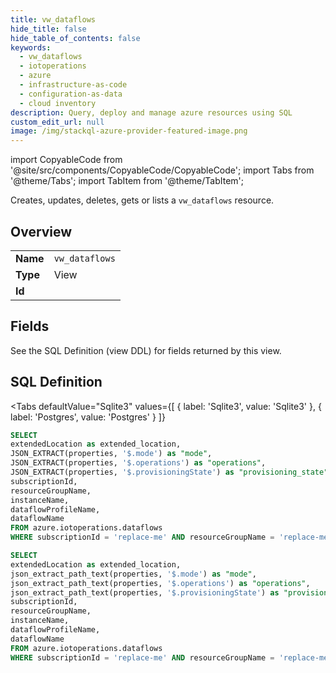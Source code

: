```yaml
--- 
title: vw_dataflows
hide_title: false
hide_table_of_contents: false
keywords:
  - vw_dataflows
  - iotoperations
  - azure
  - infrastructure-as-code
  - configuration-as-data
  - cloud inventory
description: Query, deploy and manage azure resources using SQL
custom_edit_url: null
image: /img/stackql-azure-provider-featured-image.png
---
```


import CopyableCode from '@site/src/components/CopyableCode/CopyableCode';
import Tabs from '@theme/Tabs';
import TabItem from '@theme/TabItem';

Creates, updates, deletes, gets or lists a <code>vw_dataflows</code> resource.

## Overview
<table><tbody>
<tr><td><b>Name</b></td><td><code>vw_dataflows</code></td></tr>
<tr><td><b>Type</b></td><td>View</td></tr>
<tr><td><b>Id</b></td><td><CopyableCode code="azure.iotoperations.vw_dataflows" /></td></tr>
</tbody></table>

## Fields

See the SQL Definition (view DDL) for fields returned by this view.

## SQL Definition

<Tabs
defaultValue="Sqlite3"
values={[
{ label: 'Sqlite3', value: 'Sqlite3' },
{ label: 'Postgres', value: 'Postgres' }
]}
>
<TabItem value="Sqlite3">

```sql
SELECT
extendedLocation as extended_location,
JSON_EXTRACT(properties, '$.mode') as "mode",
JSON_EXTRACT(properties, '$.operations') as "operations",
JSON_EXTRACT(properties, '$.provisioningState') as "provisioning_state",
subscriptionId,
resourceGroupName,
instanceName,
dataflowProfileName,
dataflowName
FROM azure.iotoperations.dataflows
WHERE subscriptionId = 'replace-me' AND resourceGroupName = 'replace-me' AND instanceName = 'replace-me' AND dataflowProfileName = 'replace-me';
```

</TabItem>
<TabItem value="Postgres">

```sql
SELECT
extendedLocation as extended_location,
json_extract_path_text(properties, '$.mode') as "mode",
json_extract_path_text(properties, '$.operations') as "operations",
json_extract_path_text(properties, '$.provisioningState') as "provisioning_state",
subscriptionId,
resourceGroupName,
instanceName,
dataflowProfileName,
dataflowName
FROM azure.iotoperations.dataflows
WHERE subscriptionId = 'replace-me' AND resourceGroupName = 'replace-me' AND instanceName = 'replace-me' AND dataflowProfileName = 'replace-me';
```

</TabItem>
</Tabs>
